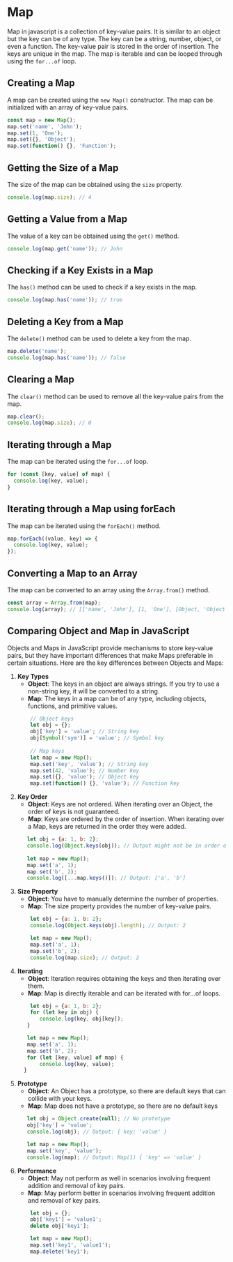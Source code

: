 # Map
Map in javascript is a collection of key-value pairs. It is similar to an object but the key can be of any type. The key
can be a string, number, object, or even a function. The key-value pair is stored in the order of insertion. The keys are
unique in the map. The map is iterable and can be looped through using the `for...of` loop.

## Creating a Map
A map can be created using the `new Map()` constructor. The map can be initialized with an array of key-value pairs.

```js
const map = new Map();
map.set('name', 'John');
map.set(1, 'One');
map.set({}, 'Object');
map.set(function() {}, 'Function');
```

## Getting the Size of a Map
The size of the map can be obtained using the `size` property.

```js
console.log(map.size); // 4
```

## Getting a Value from a Map
The value of a key can be obtained using the `get()` method.

```js
console.log(map.get('name')); // John
```

## Checking if a Key Exists in a Map
The `has()` method can be used to check if a key exists in the map.

```js
console.log(map.has('name')); // true
```

## Deleting a Key from a Map
The `delete()` method can be used to delete a key from the map.

```js
map.delete('name');
console.log(map.has('name')); // false
```

## Clearing a Map
The `clear()` method can be used to remove all the key-value pairs from the map.

```js
map.clear();
console.log(map.size); // 0
```

## Iterating through a Map
The map can be iterated using the `for...of` loop.

```js
for (const [key, value] of map) {
  console.log(key, value);
}
```

## Iterating through a Map using forEach
The map can be iterated using the `forEach()` method.

```js
map.forEach((value, key) => {
  console.log(key, value);
});
```

## Converting a Map to an Array
The map can be converted to an array using the `Array.from()` method.

```js
const array = Array.from(map);
console.log(array); // [['name', 'John'], [1, 'One'], [Object, 'Object'], [Function, 'Function']]
```

## Comparing Object and Map in JavaScript
Objects and Maps in JavaScript provide mechanisms to store key-value pairs, but they have important differences that make
Maps preferable in certain situations. Here are the key differences between Objects and Maps:

1. **Key Types**
    * **Object**: The keys in an object are always strings. If you try to use a non-string key, it will be converted to a
      string. 
    * **Map**: The keys in a map can be of any type, including objects, functions, and primitive values.
    ```js
        // Object keys
        let obj = {};
        obj['key'] = 'value'; // String key
        obj[Symbol('sym')] = 'value'; // Symbol key
        
        // Map keys
        let map = new Map();
        map.set('key', 'value'); // String key
        map.set(42, 'value'); // Number key
        map.set({}, 'value'); // Object key
        map.set(function() {}, 'value'); // Function key
    ```
2. **Key Order**
   * **Object**: Keys are not ordered. When iterating over an Object, the order of keys is not guaranteed.
   * **Map**: Keys are ordered by the order of insertion. When iterating over a Map, keys are returned in the order they 
     were added.
   ```js
      let obj = {a: 1, b: 2};
      console.log(Object.keys(obj)); // Output might not be in order of insertion
    
      let map = new Map();
      map.set('a', 1);
      map.set('b', 2);
      console.log([...map.keys()]); // Output: ['a', 'b']
    ```
3. **Size Property**
    * **Object**: You have to manually determine the number of properties.
    * **Map**: The size property provides the number of key-value pairs.
    ```js
        let obj = {a: 1, b: 2};
        console.log(Object.keys(obj).length); // Output: 2

        let map = new Map();
        map.set('a', 1);
        map.set('b', 2);
        console.log(map.size); // Output: 2
     ```
4. **Iterating**
    * **Object**: Iteration requires obtaining the keys and then iterating over them.
     * **Map**: Map is directly iterable and can be iterated with for...of loops.
    ```js
        let obj = {a: 1, b: 2};
        for (let key in obj) {
           console.log(key, obj[key]);
       }

       let map = new Map();
       map.set('a', 1);
       map.set('b', 2);
       for (let [key, value] of map) {
           console.log(key, value);
      }
     ```
5. **Prototype**
   * **Object**: An Object has a prototype, so there are default keys that can collide with your keys.
   * **Map**: Map does not have a prototype, so there are no default keys
   ```js
      let obj = Object.create(null); // No prototype
      obj['key'] = 'value';
      console.log(obj); // Output: { key: 'value' }

      let map = new Map();
      map.set('key', 'value');
      console.log(map); // Output: Map(1) { 'key' => 'value' }
    ``` 
6. **Performance**
    * **Object**: May not perform as well in scenarios involving frequent addition and removal of key pairs.
    * **Map**: May perform better in scenarios involving frequent addition and removal of key pairs.
    ```js
        let obj = {};
        obj['key1'] = 'value1';
        delete obj['key1'];

        let map = new Map();
        map.set('key1', 'value1');
        map.delete('key1');
    ```
   
